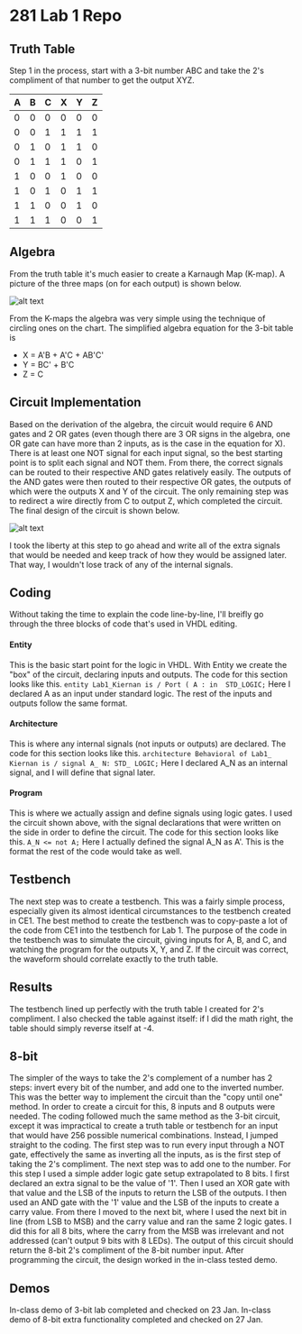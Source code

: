 # 281 Lab 1 Repo

## Truth Table

Step 1 in the process, start with a 3-bit number ABC and take the 2's compliment of that number to get the output XYZ. 

A | B | C | X | Y | Z
--- | --- | --- | --- | --- | ---
0 | 0 | 0 | 0 | 0 | 0
0 | 0 | 1 | 1 | 1 | 1
0 | 1 | 0 | 1 | 1 | 0
0 | 1 | 1 | 1 | 0 | 1
1 | 0 | 0 | 1 | 0 | 0
1 | 0 | 1 | 0 | 1 | 1
1 | 1 | 0 | 0 | 1 | 0
1 | 1 | 1 | 0 | 0 | 1

## Algebra
From the truth table it's much easier to create a Karnaugh Map (K-map). A picture of the three maps (on for each output) is shown below. 

![alt text](http://imgur.com/WO5yap6.jpg "Please ignore the mess in the lower right corner. Bonus algebra included in this picture.")

From the K-maps the algebra was very simple using the technique of circling ones on the chart. The simplified algebra equation for the 3-bit table is 

- X = A'B + A'C + AB'C'
- Y = BC' + B'C
- Z = C

## Circuit Implementation
Based on the derivation of the algebra, the circuit would require 6 AND gates and 2 OR gates (even though there are 3 OR signs in the algebra, one OR gate can have more than 2 inputs, as is the case in the equation for X). There is at least one NOT signal for each input signal, so the best starting point is to split each signal and NOT them. From there, the correct signals can be routed to their respective AND gates relatively easily. The outputs of the AND gates were then routed to their respective OR gates, the outputs of which were the outputs X and Y of the circuit. The only remaining step was to redirect a wire directly from C to output Z, which completed the circuit. The final design of the circuit is shown below. 

![alt text](http://i.imgur.com/UBpbdmX.jpg "Final circuit design for 3-bit.")

I took the liberty at this step to go ahead and write all of the extra signals that would be needed and keep track of how they would be assigned later. That way, I wouldn't lose track of any of the internal signals.

## Coding
Without taking the time to explain the code line-by-line, I'll breifly go through the three blocks of code that's used in VHDL editing.

#### Entity
This is the basic start point for the logic in VHDL. With Entity we create the "box" of the circuit, declaring inputs and outputs. The code for this section looks like this.
`entity Lab1_Kiernan is / Port ( A : in  STD_LOGIC;`
Here I declared A as an input under standard logic. The rest of the inputs and outputs follow the same format. 
#### Architecture
This is where any internal signals (not inputs or outputs) are declared. The code for this section looks like this.
`architecture Behavioral of Lab1_ Kiernan is / signal A_ N: STD_ LOGIC;`
Here I declared A_N as an internal signal, and I will define that signal later.
#### Program
This is where we actually assign and define signals using logic gates. I used the circuit shown above, with the signal declarations that were written on the side in order to define the circuit. The code for this section looks like this.
`A_N <= not A;`
Here I actually defined the signal A_N as A'. This is the format the rest of the code would take as well.

## Testbench
The next step was to create a testbench. This was a fairly simple process, especially given its almost identical circumstances to the testbench created in CE1. The best method to create the testbench was to copy-paste a lot of the code from CE1 into the testbench for Lab 1. The purpose of the code in the testbench was to simulate the circuit, giving inputs for A, B, and C, and watching the program for the outputs X, Y, and Z. If the circuit was correct, the waveform should correlate exactly to the truth table. 

## Results
The testbench lined up perfectly with the truth table I created for 2's compliment.
I also checked the table against itself: if I did the math right, the table should simply reverse itself at -4.

## 8-bit
The simpler of the ways to take the 2's complement of a number has 2 steps: invert every bit of the number, and add one to the inverted number. This was the better way to implement the circuit than the "copy until one" method. In order to create a circuit for this, 8 inputs and 8 outputs were needed. The coding followed much the same method as the 3-bit circuit, except it was impractical to create a truth table or testbench for an input that would have 256 possible numerical combinations. Instead, I jumped straight to the coding. The first step was to run every input through a NOT gate, effectively the same as inverting all the inputs, as is the first step of taking the 2's compliment. The next step was to add one to the number. For this step I used a simple adder logic gate setup extrapolated to 8 bits. I first declared an extra signal to be the value of '1'. Then I used an XOR gate with that value and the LSB of the inputs to return the LSB of the outputs. I then used an AND gate with the '1' value and the LSB of the inputs to create a carry value. From there I moved to the next bit, where I used the next bit in line (from LSB to MSB) and the carry value and ran the same 2 logic gates. I did this for all 8 bits, where the carry from the MSB was irrelevant and not addressed (can't output 9 bits with 8 LEDs). The output of this circuit should return the 8-bit 2's compliment of the 8-bit number input. After programming the circuit, the design worked in the in-class tested demo.



## Demos
In-class demo of 3-bit lab completed and checked on 23 Jan.
In-class demo of 8-bit extra functionality completed and checked on 27 Jan.
